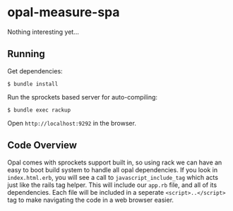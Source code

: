 # opal-measure-spa

Nothing interesting yet...

## Running

Get dependencies:

```
$ bundle install
```

Run the sprockets based server for auto-compiling:

```
$ bundle exec rackup
```

Open `http://localhost:9292` in the browser.

## Code Overview

Opal comes with sprockets support built in, so using rack we can have an
easy to boot build system to handle all opal dependencies. If you look
in `index.html.erb`, you will see a call to `javascript_include_tag`
which acts just like the rails tag helper. This will include our
`app.rb` file, and all of its dependencies. Each file will be included
in a seperate `<script>..</script>` tag to make navigating the code in a
web browser easier.

